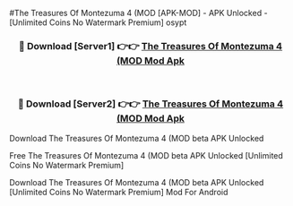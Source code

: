 #The Treasures Of Montezuma 4 (MOD [APK-MOD] - APK Unlocked - [Unlimited Coins No Watermark Premium] osypt



<div align="center">

<h3>🔴 Download [Server1] 👉👉 <a href="https://momento.my/?title=The_Treasures_Of_Montezuma_4_(MOD">The Treasures Of Montezuma 4 (MOD Mod Apk</a></h3><br>

<h3>🔴 Download [Server2] 👉👉 <a href="https://momento.my/?title=The_Treasures_Of_Montezuma_4_(MOD">The Treasures Of Montezuma 4 (MOD Mod Apk</a></h3>
</div>



Download The Treasures Of Montezuma 4 (MOD beta APK Unlocked

Free The Treasures Of Montezuma 4 (MOD beta APK Unlocked [Unlimited Coins No Watermark Premium]

Download The Treasures Of Montezuma 4 (MOD beta APK Unlocked [Unlimited Coins No Watermark Premium] Mod For Android
